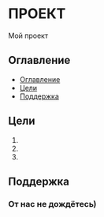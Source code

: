 # ПРОЕКТ
Мой проект

## Оглавление
- [Оглавление](#оглавление)
- [Цели](#цели)
- [Поддержка](#поддержка)
## Цели
1)
2)
3)
## Поддержка
### От нас не дождётесь)
